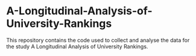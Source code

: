 # A-Longitudinal-Analysis-of-University-Rankings
This repository contains the code used to collect and analyse the data for the study A Longitudinal Analysis of University Rankings.
